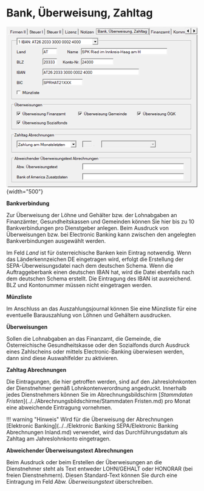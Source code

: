 # Bank, Überweisung, Zahltag

![Image](<img/image23.png>){width="500"}

**Bankverbindung**

Zur Überweisung der Löhne und Gehälter bzw. der Lohnabgaben an Finanzämter, Gesundheitskassen und Gemeinden können Sie hier bis zu 10 Bankverbindungen pro Dienstgeber anlegen. Beim Ausdruck von Überweisungen bzw. bei Electronic Banking kann zwischen den angelegten Bankverbindungen ausgewählt werden.

Im Feld *Land* ist für österreichische Banken kein Eintrag notwendig. Wenn das Länderkennzeichen DE eingetragen wird, erfolgt die Erstellung der SEPA-Überweisungsdatei nach dem deutschen Schema. Wenn die Auftraggeberbank einen deutschen IBAN hat, wird die Datei ebenfalls nach dem deutschen Schema erstellt. Die Eintragung des IBAN ist ausreichend. BLZ und Kontonummer müssen nicht eingetragen werden.

**Münzliste**

Im Anschluss an das Auszahlungsjournal können Sie eine Münzliste für eine eventuelle Barauszahlung von Löhnen und Gehältern ausdrucken.

**Überweisungen**

Sollen die Lohnabgaben an das Finanzamt, die Gemeinde, die Österreichische Gesundheitskasse oder den Sozialfonds durch Ausdruck eines Zahlscheins oder mittels Electronic-Banking überwiesen werden, dann sind diese Auswahlfelder zu aktivieren.

**Zahltag Abrechnungen**

Die Eintragungen, die hier getroffen werden, sind auf den Jahreslohnkonten der Dienstnehmer gemäß Lohnkontenverordnung angedruckt. Innerhalb jedes Dienstnehmers können Sie im Abrechnungsbildschirm [*Stammdaten Fristen*](../../Abrechnungsbildschirme/Stammdaten Fristen.md) pro Monat eine abweichende Eintragung vornehmen.

!!! warning "Hinweis"
    Wird für die Überweisung der Abrechnungen [Elektronic Banking](../../Elektronic Banking SEPA/Elektronic Banking Abrechnungen Inland.md) verwendet, wird das Durchführungsdatum als Zahltag am Jahreslohnkonto eingetragen.

**Abweichender Überweisungstext Abrechnungen**

Beim Ausdruck oder beim Erstellen der Überweisungen an die Dienstnehmer steht als Text entweder LOHN/GEHALT oder HONORAR (bei freien Dienstnehmern). Diesen Standard-Text können Sie durch eine Eintragung im Feld *Abw. Überweisungstext* überschreiben.